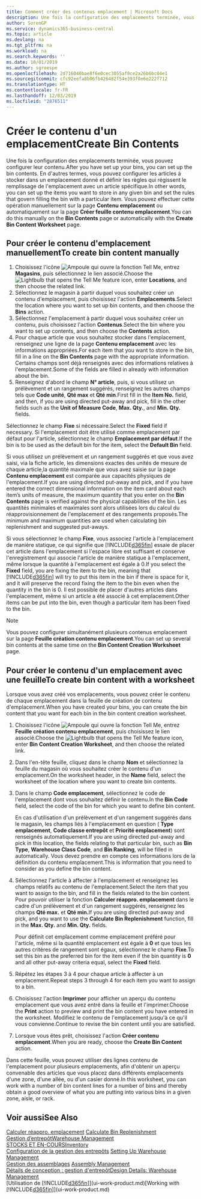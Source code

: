 ```yaml
---
title: Comment créer des contenus emplacement | Microsoft Docs
description: Une fois la configuration des emplacements terminée, vous pouvez configurer leur contenu. En d'autres termes, vous pouvez configurer les articles à stocker dans un emplacement donné et définir les règles qui régissent le remplissage de l'emplacement avec un article spécifique.
author: SorenGP
ms.service: dynamics365-business-central
ms.topic: article
ms.devlang: na
ms.tgt_pltfrm: na
ms.workload: na
ms.search.keywords: ''
ms.date: 10/01/2019
ms.author: sgroespe
ms.openlocfilehash: 2d716040bae8f6e0cec3055af0ce2a26b6bc04e1
ms.sourcegitcommit: cfc92eefa8b06fb426482f54e393f0e6e222f712
ms.translationtype: HT
ms.contentlocale: fr-FR
ms.lasthandoff: 12/03/2019
ms.locfileid: "2876511"
---
```

# <a name="create-bin-contents"></a><span data-ttu-id="94d8e-104">Créer le contenu d'un emplacement</span><span class="sxs-lookup"><span data-stu-id="94d8e-104">Create Bin Contents</span></span>
<span data-ttu-id="94d8e-105">Une fois la configuration des emplacements terminée, vous pouvez configurer leur contenu.</span><span class="sxs-lookup"><span data-stu-id="94d8e-105">After you have set up your bins, you can set up the bin contents.</span></span> <span data-ttu-id="94d8e-106">En d'autres termes, vous pouvez configurer les articles à stocker dans un emplacement donné et définir les règles qui régissent le remplissage de l'emplacement avec un article spécifique.</span><span class="sxs-lookup"><span data-stu-id="94d8e-106">In other words, you can set up the items you want to store in any given bin and set the rules that govern filling the bin with a particular item.</span></span> <span data-ttu-id="94d8e-107">Vous pouvez effectuer cette opération manuellement sur la page **Contenu emplacement** ou automatiquement sur la page **Créer feuille contenu emplacement**.</span><span class="sxs-lookup"><span data-stu-id="94d8e-107">You can do this manually on the **Bin Contents** page or automatically with the **Create Bin Content Worksheet** page.</span></span>

## <a name="to-create-bin-content-manually"></a><span data-ttu-id="94d8e-108">Pour créer le contenu d'emplacement manuellement</span><span class="sxs-lookup"><span data-stu-id="94d8e-108">To create bin content manually</span></span>  
1.  <span data-ttu-id="94d8e-109">Choisissez l'icône ![Ampoule qui ouvre la fonction Tell Me](media/ui-search/search_small.png "Dites-moi ce que vous voulez faire"), entrez **Magasins**, puis sélectionnez le lien associé.</span><span class="sxs-lookup"><span data-stu-id="94d8e-109">Choose the ![Lightbulb that opens the Tell Me feature](media/ui-search/search_small.png "Tell me what you want to do") icon, enter **Locations**, and then choose the related link.</span></span>  
2.  <span data-ttu-id="94d8e-110">Sélectionnez le magasin à partir duquel vous souhaitez créer un contenu d'emplacement, puis choisissez l'action **Emplacements**.</span><span class="sxs-lookup"><span data-stu-id="94d8e-110">Select the location where you want to set up bin contents,  and then choose the **Bins** action.</span></span>  
3.  <span data-ttu-id="94d8e-111">Sélectionnez l'emplacement à partir duquel vous souhaitez créer un contenu, puis choisissez l'action **Contenus**.</span><span class="sxs-lookup"><span data-stu-id="94d8e-111">Select the bin where you want to set up contents, and then choose the **Contents** action.</span></span>  
4.  <span data-ttu-id="94d8e-112">Pour chaque article que vous souhaitez stocker dans l'emplacement, renseignez une ligne de la page **Contenu emplacement** avec les informations appropriées.</span><span class="sxs-lookup"><span data-stu-id="94d8e-112">For each item that you want to store in the bin, fill in a line on the **Bin Contents** page with the appropriate information.</span></span> <span data-ttu-id="94d8e-113">Certains champs sont déjà renseignés avec des informations relatives à l'emplacement.</span><span class="sxs-lookup"><span data-stu-id="94d8e-113">Some of the fields are filled in already with information about the bin.</span></span>  
5.  <span data-ttu-id="94d8e-114">Renseignez d'abord le champ **N° article**, puis, si vous utilisez un prélèvement et un rangement suggérés, renseignez les autres champs tels que **Code unité**, **Qté max** et **Qté min**.</span><span class="sxs-lookup"><span data-stu-id="94d8e-114">First fill in the **Item No.** field, and then, if you are using directed put-away and pick, fill in the other fields such as the **Unit of Measure Code**, **Max. Qty.**, and **Min. Qty.** fields.</span></span>  

<span data-ttu-id="94d8e-115">Sélectionnez le champ **Fixe** si nécessaire.</span><span class="sxs-lookup"><span data-stu-id="94d8e-115">Select the **Fixed** field if necessary.</span></span> <span data-ttu-id="94d8e-116">Si l'emplacement doit être utilisé comme emplacement par défaut pour l'article, sélectionnez le champ **Emplacement par défaut**.</span><span class="sxs-lookup"><span data-stu-id="94d8e-116">If the bin is to be used as the default bin for the item, select the **Default Bin** field.</span></span>  

<span data-ttu-id="94d8e-117">Si vous utilisez un prélèvement et un rangement suggérés et que vous avez saisi, via la fiche article, les dimensions exactes des unités de mesure de chaque article,la quantité maximale que vous avez saisie sur la page **Contenu emplacement** est comparée aux capacités physiques de l'emplacement.</span><span class="sxs-lookup"><span data-stu-id="94d8e-117">If you are using directed put-away and pick, and if you have entered the correct dimensional information on the item card about each item’s units of measure, the maximum quantity that you enter on the **Bin Contents** page is verified against the physical capabilities of the bin.</span></span> <span data-ttu-id="94d8e-118">Les quantités minimales et maximales sont alors utilisées lors du calcul du réapprovisionnement de l'emplacement et des rangements proposés.</span><span class="sxs-lookup"><span data-stu-id="94d8e-118">The minimum and maximum quantities are used when calculating bin replenishment and suggested put-aways.</span></span>  

<span data-ttu-id="94d8e-119">Si vous sélectionnez le champ **Fixe**, vous associez l'article à l'emplacement de manière statique, ce qui signifie que [!INCLUDE[d365fin](includes/d365fin_md.md)] essaie de placer cet article dans l'emplacement si l'espace libre est suffisant et conserve l'enregistrement qui associe l'article de manière statique à l'emplacement, même lorsque la quantité à l'emplacement est égale à 0.</span><span class="sxs-lookup"><span data-stu-id="94d8e-119">If you select the **Fixed** field, you are fixing the item to the bin, meaning that [!INCLUDE[d365fin](includes/d365fin_md.md)] will try to put this item in the bin if there is space for it, and it will preserve the record fixing the item to the bin even when the quantity in the bin is 0.</span></span> <span data-ttu-id="94d8e-120">Il est possible de placer d'autres articles dans l'emplacement, même si un article a été associé à cet emplacement.</span><span class="sxs-lookup"><span data-stu-id="94d8e-120">Other items can be put into the bin, even though a particular item has been fixed to the bin.</span></span>  

> [!NOTE]  
>  <span data-ttu-id="94d8e-121">Vous pouvez configurer simultanément plusieurs contenus emplacement sur la page **Feuille création contenu emplacement**.</span><span class="sxs-lookup"><span data-stu-id="94d8e-121">You can set up several bin contents at the same time on the **Bin Content Creation Worksheet** page.</span></span>  

## <a name="to-create-bin-content-with-a-worksheet"></a><span data-ttu-id="94d8e-122">Pour créer le contenu d'un emplacement avec une feuille</span><span class="sxs-lookup"><span data-stu-id="94d8e-122">To create bin content with a worksheet</span></span>  
<span data-ttu-id="94d8e-123">Lorsque vous avez créé vos emplacements, vous pouvez créer le contenu de chaque emplacement dans la feuille de création de contenu d'emplacement.</span><span class="sxs-lookup"><span data-stu-id="94d8e-123">When you have created your bins, you can create the bin content that you want for each bin in the bin content creation worksheet.</span></span>

1.  <span data-ttu-id="94d8e-124">Choisissez l'icône ![Ampoule qui ouvre la fonction Tell Me](media/ui-search/search_small.png "Dites-moi ce que vous voulez faire"), entrez **Feuille création contenu emplacement**, puis choisissez le lien associé.</span><span class="sxs-lookup"><span data-stu-id="94d8e-124">Choose the ![Lightbulb that opens the Tell Me feature](media/ui-search/search_small.png "Tell me what you want to do") icon, enter **Bin Content Creation Worksheet**, and then choose the related link.</span></span>  
2.  <span data-ttu-id="94d8e-125">Dans l'en-tête feuille, cliquez dans le champ **Nom** et sélectionnez la feuille du magasin où vous souhaitez créer le contenu d'un emplacement.</span><span class="sxs-lookup"><span data-stu-id="94d8e-125">On the worksheet header, in the **Name** field, select the worksheet of the location where you want to create bin contents.</span></span>  
3.  <span data-ttu-id="94d8e-126">Dans le champ **Code emplacement**, sélectionnez le code de l'emplacement dont vous souhaitez définir le contenu.</span><span class="sxs-lookup"><span data-stu-id="94d8e-126">In the **Bin Code** field, select the code of the bin for which you want to define bin content.</span></span>   

    <span data-ttu-id="94d8e-127">En cas d'utilisation d'un prélèvement et d'un rangement suggérés dans le magasin, les champs liés à l'emplacement en question ( **Type emplacement**, **Code classe entrepôt** et **Priorité emplacement**) sont renseignés automatiquement.</span><span class="sxs-lookup"><span data-stu-id="94d8e-127">If you are using directed put-away and pick in this location, the fields relating to that particular bin, such as **Bin Type**, **Warehouse Class Code**, and **Bin Ranking**, will be filled in automatically.</span></span> <span data-ttu-id="94d8e-128">Vous devez prendre en compte ces informations lors de la définition du contenu emplacement.</span><span class="sxs-lookup"><span data-stu-id="94d8e-128">This is information that you need to consider as you define the bin content.</span></span>  
4.  <span data-ttu-id="94d8e-129">Sélectionnez l'article à affecter à l'emplacement et renseignez les champs relatifs au contenu de l'emplacement.</span><span class="sxs-lookup"><span data-stu-id="94d8e-129">Select the item that you want to assign to the bin, and fill in the fields related to the bin content.</span></span> <span data-ttu-id="94d8e-130">Pour pouvoir utiliser la fonction **Calculer réappro. emplacement** dans le cadre d'un prélèvement et d'un rangement suggérés, renseignez les champs **Qté max.** et **Qté min.**</span><span class="sxs-lookup"><span data-stu-id="94d8e-130">If you are using directed put-away and pick, and you want to use the **Calculate Bin Replenishment** function, fill in the **Max. Qty.** and **Min. Qty.** fields.</span></span>  

    <span data-ttu-id="94d8e-131">Pour définit cet emplacement comme emplacement préféré pour l'article, même si la quantité emplacement est égale à **0** et que tous les autres critères de rangement sont égaux, sélectionnez le champ **Fixe**.</span><span class="sxs-lookup"><span data-stu-id="94d8e-131">To set this bin as the preferred bin for the item even if the bin quantity is **0** and all other put-away criteria equal, select the **Fixed** field.</span></span>  
5.  <span data-ttu-id="94d8e-132">Répétez les étapes 3 à 4 pour chaque article à affecter à un emplacement.</span><span class="sxs-lookup"><span data-stu-id="94d8e-132">Repeat steps 3 through 4 for each item you want to assign to a bin.</span></span>  
6.  <span data-ttu-id="94d8e-133">Choisissez l'action **Imprimer** pour afficher un aperçu du contenu emplacement que vous avez entré dans la feuille et l'imprimer.</span><span class="sxs-lookup"><span data-stu-id="94d8e-133">Choose the **Print** action to preview and print the bin content you have entered in the worksheet.</span></span> <span data-ttu-id="94d8e-134">Modifiez le contenu de l'emplacement jusqu'à ce qu'il vous convienne.</span><span class="sxs-lookup"><span data-stu-id="94d8e-134">Continue to revise the bin content until you are satisfied.</span></span>  
7.  <span data-ttu-id="94d8e-135">Lorsque vous êtes prêt, choisissez l'action **Créer contenu emplacement**.</span><span class="sxs-lookup"><span data-stu-id="94d8e-135">When you are ready, choose the **Create Bin Content** action.</span></span>  

<span data-ttu-id="94d8e-136">Dans cette feuille, vous pouvez utiliser des lignes contenu de l'emplacement pour plusieurs emplacements, afin d'obtenir un aperçu convenable des articles que vous placez dans différents emplacements d'une zone, d'une allée, ou d'un casier donné.</span><span class="sxs-lookup"><span data-stu-id="94d8e-136">In this worksheet, you can work with a number of bin content lines for a number of bins and thereby obtain a good overview of what you are putting into various bins in a given zone, aisle, or rack.</span></span>  

## <a name="see-also"></a><span data-ttu-id="94d8e-137">Voir aussi</span><span class="sxs-lookup"><span data-stu-id="94d8e-137">See Also</span></span>
<span data-ttu-id="94d8e-138">[Calculer réappro. emplacement](warehouse-how-to-calculate-bin-replenishment.md)  </span><span class="sxs-lookup"><span data-stu-id="94d8e-138">[Calculate Bin Replenishment](warehouse-how-to-calculate-bin-replenishment.md)  </span></span>  
[<span data-ttu-id="94d8e-139">Gestion d’entrepôt</span><span class="sxs-lookup"><span data-stu-id="94d8e-139">Warehouse Management</span></span>](warehouse-manage-warehouse.md)  
[<span data-ttu-id="94d8e-140">STOCKS ET EN-COURS</span><span class="sxs-lookup"><span data-stu-id="94d8e-140">Inventory</span></span>](inventory-manage-inventory.md)  
<span data-ttu-id="94d8e-141">[Configuration de la gestion des entrepôts](warehouse-setup-warehouse.md)   </span><span class="sxs-lookup"><span data-stu-id="94d8e-141">[Setting Up Warehouse Management](warehouse-setup-warehouse.md)   </span></span>  
<span data-ttu-id="94d8e-142">[Gestion des assemblages](assembly-assemble-items.md)  </span><span class="sxs-lookup"><span data-stu-id="94d8e-142">[Assembly Management](assembly-assemble-items.md)  </span></span>  
[<span data-ttu-id="94d8e-143">Détails de conception : gestion d'entrepôt</span><span class="sxs-lookup"><span data-stu-id="94d8e-143">Design Details: Warehouse Management</span></span>](design-details-warehouse-management.md)  
<span data-ttu-id="94d8e-144">[Utilisation de [!INCLUDE[d365fin](includes/d365fin_md.md)]](ui-work-product.md)</span><span class="sxs-lookup"><span data-stu-id="94d8e-144">[Working with [!INCLUDE[d365fin](includes/d365fin_md.md)]](ui-work-product.md)</span></span>
